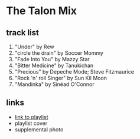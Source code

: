 # The Talon Mix

## track list

1. "Under" by Rew
2. "circle the drain" by Soccer Mommy
3. "Fade Into You" by Mazzy Star
4. "Bitter Medicine" by Tanukichan
5. "Precious" by Depeche Mode; Steve Fitzmaurice
6. "Rock 'n' roll Singer" by Sun Kil Moon
7. "Mandinka" by Sinéad O'Connor

## links

- [link to playlist](https://open.spotify.com/playlist/78tkvzURvcWR0kEuKS2snS)
- playlist cover
- supplemental photo
